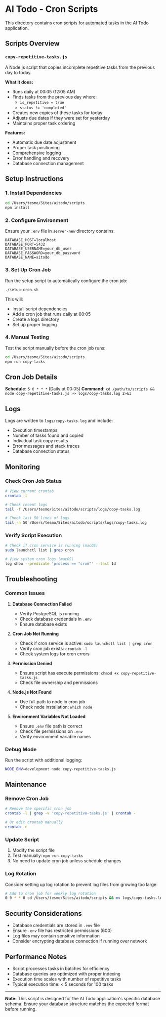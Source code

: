 # AI Todo - Cron Scripts

This directory contains cron scripts for automated tasks in the AI Todo application.

## Scripts Overview

### `copy-repetitive-tasks.js`
A Node.js script that copies incomplete repetitive tasks from the previous day to today.

**What it does:**
- Runs daily at 00:05 (12:05 AM)
- Finds tasks from the previous day where:
  - `is_repetitive = true`
  - `status != 'completed'`
- Creates new copies of these tasks for today
- Adjusts due dates if they were set for yesterday
- Maintains proper task ordering

**Features:**
- Automatic due date adjustment
- Proper task positioning
- Comprehensive logging
- Error handling and recovery
- Database connection management

## Setup Instructions

### 1. Install Dependencies
```bash
cd /Users/tesmo/Sites/aitodo/scripts
npm install
```

### 2. Configure Environment
Ensure your `.env` file in `server-new` directory contains:
```env
DATABASE_HOST=localhost
DATABASE_PORT=5432
DATABASE_USERNAME=your_db_user
DATABASE_PASSWORD=your_db_password
DATABASE_NAME=aitodo
```

### 3. Set Up Cron Job
Run the setup script to automatically configure the cron job:
```bash
./setup-cron.sh
```

This will:
- Install script dependencies
- Add a cron job that runs daily at 00:05
- Create a logs directory
- Set up proper logging

### 4. Manual Testing
Test the script manually before the cron job runs:
```bash
cd /Users/tesmo/Sites/aitodo/scripts
npm run copy-tasks
```

## Cron Job Details

**Schedule:** `5 0 * * *` (Daily at 00:05)
**Command:** `cd /path/to/scripts && node copy-repetitive-tasks.js >> logs/copy-tasks.log 2>&1`

## Logs

Logs are written to `logs/copy-tasks.log` and include:
- Execution timestamps
- Number of tasks found and copied
- Individual task copy results
- Error messages and stack traces
- Database connection status

## Monitoring

### Check Cron Job Status
```bash
# View current crontab
crontab -l

# Check recent logs
tail -f /Users/tesmo/Sites/aitodo/scripts/logs/copy-tasks.log

# Check last 50 lines of logs
tail -n 50 /Users/tesmo/Sites/aitodo/scripts/logs/copy-tasks.log
```

### Verify Script Execution
```bash
# Check if cron service is running (macOS)
sudo launchctl list | grep cron

# View system cron logs (macOS)
log show --predicate 'process == "cron"' --last 1d
```

## Troubleshooting

### Common Issues

1. **Database Connection Failed**
   - Verify PostgreSQL is running
   - Check database credentials in `.env`
   - Ensure database exists

2. **Cron Job Not Running**
   - Check if cron service is active: `sudo launchctl list | grep cron`
   - Verify cron job exists: `crontab -l`
   - Check system logs for cron errors

3. **Permission Denied**
   - Ensure script has execute permissions: `chmod +x copy-repetitive-tasks.js`
   - Check file ownership and permissions

4. **Node.js Not Found**
   - Use full path to node in cron job
   - Check node installation: `which node`

5. **Environment Variables Not Loaded**
   - Ensure `.env` file path is correct
   - Check file permissions on `.env`
   - Verify environment variable names

### Debug Mode
Run the script with additional logging:
```bash
NODE_ENV=development node copy-repetitive-tasks.js
```

## Maintenance

### Remove Cron Job
```bash
# Remove the specific cron job
crontab -l | grep -v 'copy-repetitive-tasks.js' | crontab -

# Or edit crontab manually
crontab -e
```

### Update Script
1. Modify the script file
2. Test manually: `npm run copy-tasks`
3. No need to update cron job unless schedule changes

### Log Rotation
Consider setting up log rotation to prevent log files from growing too large:
```bash
# Add to cron job for weekly log rotation
0 0 * * 0 cd /Users/tesmo/Sites/aitodo/scripts && mv logs/copy-tasks.log logs/copy-tasks.log.$(date +\%Y\%m\%d) && touch logs/copy-tasks.log
```

## Security Considerations

- Database credentials are stored in `.env` file
- Ensure `.env` file has restricted permissions (600)
- Log files may contain sensitive information
- Consider encrypting database connection if running over network

## Performance Notes

- Script processes tasks in batches for efficiency
- Database queries are optimized with proper indexing
- Execution time scales with number of repetitive tasks
- Typical execution time: < 5 seconds for 100 tasks

---

**Note:** This script is designed for the AI Todo application's specific database schema. Ensure your database structure matches the expected format before running.
